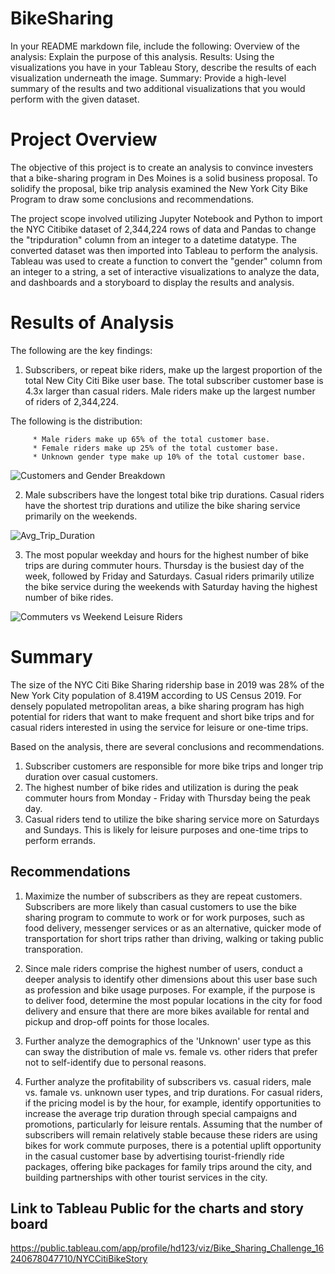 # BikeSharing

In your README markdown file, include the following:
Overview of the analysis: Explain the purpose of this analysis.
Results: Using the visualizations you have in your Tableau Story, describe the results of each visualization underneath the image.
Summary: Provide a high-level summary of the results and two additional visualizations that you would perform with the given dataset.

# Project Overview
The objective of this project is to create an analysis to convince investers that a bike-sharing program in Des Moines is a solid business proposal. To solidify the proposal, bike trip analysis examined the New York City Bike Program to draw some conclusions and recommendations.

The project scope involved utilizing Jupyter Notebook and Python to import the NYC Citibike dataset of 2,344,224 rows of data and Pandas to change the "tripduration" column from an integer to a datetime datatype. The converted dataset was then imported into Tableau to perform the analysis. Tableau was used to create a function to convert the "gender" column from an integer to a string, a set of interactive visualizations to analyze the data, and dashboards and a storyboard to display the results and analysis.

# Results of Analysis
The following are the key findings:

1) Subscribers, or repeat bike riders, make up the largest proportion of the total New City Citi Bike user base. The total subscriber customer base is 4.3x larger than casual riders. Male riders make up the largest number of riders of 2,344,224. 

The following is the distribution:

         * Male riders make up 65% of the total customer base.
         * Female riders make up 25% of the total customer base.
         * Unknown gender type make up 10% of the total customer base.

![Customers and Gender Breakdown](https://user-images.githubusercontent.com/80140082/122685140-77460100-d1be-11eb-8ae0-6e6e8d058ae7.png)


2) Male subscribers have the longest total bike trip durations. Casual riders have the shortest trip durations and utilize the bike sharing service primarily on the weekends. 

![Avg_Trip_Duration](https://user-images.githubusercontent.com/80140082/122685481-757d3d00-d1c0-11eb-8241-fa2ecb10d98a.png)


3) The most popular weekday and hours for the highest number of bike trips are during commuter hours. Thursday is the busiest day of the week, followed by Friday and Saturdays. Casual riders primarily utilize the bike service during the weekends with Saturday having the highest number of bike rides. 

![Commuters vs  Weekend Leisure Riders](https://user-images.githubusercontent.com/80140082/122685506-9e053700-d1c0-11eb-8e39-790c90f0961c.png)


# Summary
The size of the NYC Citi Bike Sharing ridership base in 2019 was 28% of the New York City population of 8.419M according to US Census 2019. For densely populated metropolitan areas, a bike sharing program has high potential for riders that want to make frequent and short bike trips and for casual riders interested in using the service for leisure or one-time trips.

Based on the analysis, there are several conclusions and recommendations.

1) Subscriber customers are responsible for more bike trips and longer trip duration over casual customers.
2) The highest number of bike rides and utilization is during the peak commuter hours from Monday - Friday with Thursday being the peak day.
3) Casual riders tend to utilize the bike sharing service more on Saturdays and Sundays. This is likely for leisure purposes and one-time trips to perform errands.

## Recommendations
1) Maximize the number of subscribers as they are repeat customers. Subscribers are more likely than casual customers to use the bike sharing program to commute to work or for work purposes, such as food delivery, messenger services or as an alternative, quicker mode of transportation for short trips rather than driving, walking or taking public transporation.

2) Since male riders comprise the highest number of users, conduct a deeper analysis to identify other dimensions about this user base such as profession and bike usage purposes. For example, if the purpose is to deliver food, determine the most popular locations in the city for food delivery and ensure that there are more bikes available for rental and pickup and drop-off points for those locales.

3) Further analyze the demographics of the 'Unknown' user type as this can sway the distribution of male vs. female vs. other riders that prefer not to self-identify due to personal reasons. 

4) Further analyze the profitability of subscribers vs. casual riders, male vs. famale vs. unknown user types, and trip durations. For casual riders, if the pricing model is by the hour, for example, identify opportunities to increase the average trip duration through special campaigns and promotions, particularly for leisure rentals. Assuming that the number of subscribers will remain relatively stable because these riders are using bikes for work commute purposes, there is a potential uplift opportunity in the casual customer base by advertising tourist-friendly ride packages, offering bike packages for family trips around the city, and building partnerships with other tourist services in the city.


## Link to Tableau Public for the charts and story board
https://public.tableau.com/app/profile/hd123/viz/Bike_Sharing_Challenge_16240678047710/NYCCitiBikeStory
